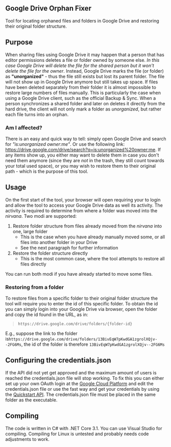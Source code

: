 ## Google Drive Orphan Fixer

Tool for locating orphaned files and folders in Google Drive and restoring their original folder structure.


## Purpose
When sharing files using Google Drive it may happen that a person that has editor permissions deletes a file or folder owned by someone else. *In this case Google Drive will delete the file for the shared person but it won't delete the file for the owner*. Instead, Google Drive marks the file (or folder) as **"unorganized"** - thus the file still exists but lost its parent folder. The file will not show up in Google Drive anymore but still takes up space. If files have been deleted separately from their folder it is almost impossible to restore large numbers of files manually. This is particularly the case when using a Google Drive client, such as the official Backup & Sync. When a person synchronizes a shared folder and later on deletes it directly from the hard drive, the client will not only mark a folder as *unorganized*, but rather each file turns into an orphan.


### Am I affected?

There is an easy and quick way to tell: simply open Google Drive and search for *"is:unorganized owner:me"*. Or use the following link: https://drive.google.com/drive/search?q=is:unorganized%20owner:me.
If any items show up, you either may want to delete them in case you don't need them anymore (since they are *not* in the trash, they still count towards your total used space), or you may wish to restore them to their original path - which is the purpose of this tool.

## Usage
On the first start of the tool, your browser will open requiring your to login and allow the tool to access your Google Drive data as well its activity. The activity is required to determine from where a folder was moved into the *nirvana*.
Two modi are supported:
1. Restore folder structure from files already moved from the *nirvana* into one, large folder
	* This is the case when you have already manually moved some, or all files into another folder in your Drive
	* See the next paragraph for further information
2. Restore the folder structure directly
	* This is the most common case, where the tool attempts to restore all files directly

You can run both modi if you have already started to move some files.

### Restoring from a folder
To restore files from a specific folder to their original folder structure the tool will require you to enter the id of this specific folder. To obtain the id you can simply login into your Google Drive via browser, open the folder and copy the id found in the URL, as in:
>`https://drive.google.com/drive/folders/{folder-id}`

E.g., suppose the link to the folder is`https://drive.google.com/drive/folders/13BivEqW7pKwdGA1zgrolXQjv--2FG6Ms`, the id of the folder is therefore `13BivEqW7pKwdGA1zgrolXQjv--2FG6Ms`

## Configuring the credentials.json
If the API did not yet get approved and the maximum amount of users is reached the credentials.json file will stop working. To fix this you can either set up your own OAuth login at the [Google Cloud Platform](https://console.cloud.google.com/apis/) and edit the credentials.json file or use the fast way and get your credentials by using the [Quickstart API](https://console.developers.google.com/henhouse/?pb=%5B%22hh-0%22,%22drive%22,null,%5B%5D,%22https:%2F%2Fdevelopers.google.com%22,null,%5B%5D,null,%22Enable%20the%20Drive%20API%22,1,null,%5B%5D,false,false,null,null,null,null,false,null,false,false,null,null,null,%22DESKTOP%22,null,%22Quickstart%22,true,%22Quickstart%22,null,null,false%5D). The credentials.json file must be placed in the same folder as the executable.

## Compiling
The code is written in C# with .NET Core 3.1. You can use Visual Studio for compiling. Compiling for Linux is untested and probably needs code adjustments to work.
